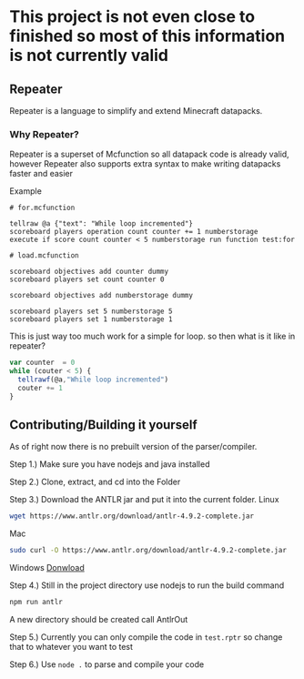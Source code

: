 <h1>This project is not even close to finished so most of this information is not currently valid</h1>

<h2>Repeater</h2>

Repeater is a language to simplify and extend Minecraft datapacks.

<h3>Why Repeater?</h3>

Repeater is a superset of Mcfunction so all datapack code is already valid, however Repeater also supports extra syntax to make writing datapacks faster and easier

Example

``` mcfunction
# for.mcfunction

tellraw @a {"text": "While loop incremented"}
scoreboard players operation count counter += 1 numberstorage
execute if score count counter < 5 numberstorage run function test:for

# load.mcfunction

scoreboard objectives add counter dummy
scoreboard players set count counter 0

scoreboard objectives add numberstorage dummy

scoreboard players set 5 numberstorage 5
scoreboard players set 1 numberstorage 1
```
This is just way too much work for a simple for loop. so then what is it like in repeater?

``` javascript
var counter  = 0
while (couter < 5) {
  tellrawf(@a,"While loop incremented")
  couter += 1
}
```


<h2>Contributing/Building it yourself</h2>

As of right now there is no prebuilt version of the parser/compiler.

Step 1.) Make sure you have nodejs and java installed

Step 2.) Clone, extract, and cd into the Folder

Step 3.) Download the ANTLR jar and put it into the current folder.
Linux
```bash
wget https://www.antlr.org/download/antlr-4.9.2-complete.jar
```

Mac
```bash
sudo curl -O https://www.antlr.org/download/antlr-4.9.2-complete.jar
```

Windows
[Donwload](https://www.antlr.org/download/antlr-4.9.2-complete.jar)

Step 4.) Still in the project directory use nodejs to run the build command
```bash
npm run antlr
```
A new directory should be created call AntlrOut

Step 5.) Currently you can only compile the code in ```test.rptr``` so change that to whatever you want to test

Step 6.) Use ```node .``` to parse and compile your code

